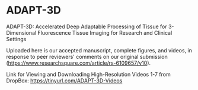 # ADAPT-3D
ADAPT-3D: Accelerated Deep Adaptable Processing of Tissue for 3-Dimensional Fluorescence Tissue Imaging for Research and Clinical Settings

Uploaded here is our accepted manuscript, complete figures, and videos, in response to peer reviewers' comments on our original submission (https://www.researchsquare.com/article/rs-6109657/v10).

Link for Viewing and Downloading High-Resolution Videos 1-7 from DropBox:
https://tinyurl.com/ADAPT-3D-Videos


